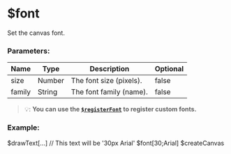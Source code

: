 # $font
Set the canvas font.

### Parameters:
| Name      | Type        | Description             | Optional    |
| --------- | ----------- | ------------------------| ----------- |
| size      | Number      | The font size (pixels). | false       |
| family    | String      | The font family (name). | false       |

> 💡: **You can use the [`$registerFont`](functions/$registerFont.md) to register custom fonts.**

### Example:

$drawText[...] // This text will be '30px Arial'
$font[30;Arial]
$createCanvas
